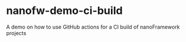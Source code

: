 # nanofw-demo-ci-build
A demo on how to use GitHub actions for a CI build of nanoFramework projects
